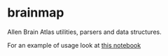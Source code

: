 # brainmap
Allen Brain Atlas utilities, parsers and data structures.

For an example of usage look at [this notebook](https://github.com/linnarsson-lab/brainmap/blob/master/notebooks/AllenBrainReference.ipynb)
